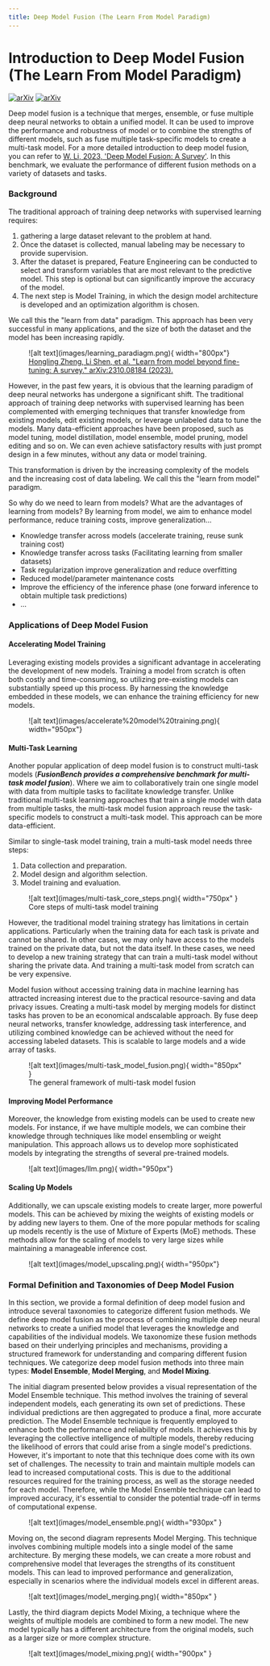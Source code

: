 ```yaml
---
title: Deep Model Fusion (The Learn From Model Paradigm)
---
```


# Introduction to Deep Model Fusion (The Learn From Model Paradigm)

[![arXiv](https://img.shields.io/badge/arXiv-1234.56789-b31b1b.svg)](http://arxiv.org/abs/2309.15698)
[![arXiv](https://img.shields.io/badge/arXiv-1234.56789-b31b1b.svg)](http://arxiv.org/abs/2310.08184)

Deep model fusion is a technique that merges, ensemble, or fuse multiple deep neural networks to obtain a unified model.
It can be used to improve the performance and robustness of model or to combine the strengths of different models, such as fuse multiple task-specific models to create a multi-task model.
For a more detailed introduction to deep model fusion, you can refer to [W. Li, 2023, 'Deep Model Fusion: A Survey'](http://arxiv.org/abs/2309.15698).
In this benchmark, we evaluate the performance of different fusion methods on a variety of datasets and tasks.

### Background

The traditional approach of training deep networks with supervised learning requires:

1. gathering a large dataset relevant to the problem at hand. 
2. Once the dataset is collected, manual labeling may be necessary to provide supervision.
3. After the dataset is prepared, Feature Engineering can be conducted to select and transform variables that are most relevant to the predictive model. This step is optional but can significantly improve the accuracy of the model.
4. The next step is Model Training, in which the design model architecture is developed and an optimization algorithm is chosen.

We call this the "learn from data" paradigm. This approach has been very successful in many applications, and the size of both the dataset and the model has been increasing rapidly. 

<figure markdown="span">
![alt text](images/learning_paradiagm.png){ width="800px"}
<figcaption><a href="https://arxiv.org/abs/2310.08184" target="_blank">Hongling Zheng, Li Shen, et al. "Learn from model beyond fine-tuning: A survey."  arXiv:2310.08184 (2023).</a></figcaption>
</figure>

However, in the past few years, it is obvious that the learning paradigm of deep neural networks has undergone a significant shift. The traditional approach of training deep networks with supervised learning has been complemented with emerging techniques that transfer knowledge from existing models, edit existing models, or leverage unlabeled data to tune the models. Many data-efficient approaches have been proposed, such as model tuning, model distillation, model ensemble, model pruning, model editing and so on. 
We can even achieve satisfactory results with just prompt design in a few minutes, without any data or model training.

This transformation is driven by the increasing complexity of the models and the increasing cost of data labeling. We call this the "learn from model" paradigm.

So why do we need to learn from models? What are the advantages of learning from models?
By learning from model, we aim to enhance model performance, reduce training costs, improve generalization...

- Knowledge transfer across models (accelerate training, reuse sunk training cost)  
- Knowledge transfer across tasks (Facilitating learning from smaller datasets)
- Task regularization improve generalization and reduce overfitting
- Reduced model/parameter maintenance costs
- Improve the efficiency of the inference phase (one forward inference to obtain multiple task predictions)
- ...
         
### Applications of Deep Model Fusion

#### Accelerating Model Training

Leveraging existing models provides a significant advantage in accelerating the development of new models. 
Training a model from scratch is often both costly and time-consuming, so utilizing pre-existing models can substantially speed up this process. 
By harnessing the knowledge embedded in these models, we can enhance the training efficiency for new models.

<figure markdown="span">
![alt text](images/accelerate%20model%20training.png){ width="950px"}
</figure>

#### Multi-Task Learning

Another popular application of deep model fusion is to construct multi-task models (***FusionBench provides a comprehensive benchmark for multi-task model fusion***).
Where we aim to collaboratively train one single model with data from multiple tasks to facilitate knowledge transfer.
Unlike traditional multi-task learning approaches that train a single model with data from multiple tasks, the multi-task model fusion approach reuse the task-specific models to construct a multi-task model. 
This approach can be more data-efficient.

Similar to single-task model training, train a multi-task model needs three steps: 

1. Data collection and preparation.
2. Model design and algorithm selection.
3. Model training and evaluation.

<figure markdown="span">
    ![alt text](images/multi-task_core_steps.png){ width="750px" }
<figurecaption> Core steps of multi-task model training </figurecaption>
</figure>

However, the traditional model training strategy has limitations in certain applications. 
Particularly when the training data for each task is private and cannot be shared. 
In other cases, we may only have access to the models trained on the private data, but not the data itself. In these cases, we need to develop a new training strategy that can train a multi-task model without sharing the private data. 
And training a multi-task model from scratch can be very expensive.

Model fusion without accessing training data in machine learning has attracted increasing interest due to the practical resource-saving and data privacy issues. 
Creating a multi-task model by merging models for distinct tasks has proven to be an economical andscalable approach.
By fuse deep neural networks, transfer knowledge, addressing task interference, and utilizing combined knowledge can be achieved without the need for accessing labeled datasets. This is scalable to large models and a wide array of tasks. 

<figure markdown="span">
![alt text](images/multi-task_model_fusion.png){ width="850px" }
<figcaption>The general framework of multi-task model fusion</figcaption>
</figure>

#### Improving Model Performance

Moreover, the knowledge from existing models can be used to create new models. 
For instance, if we have multiple models, we can combine their knowledge through techniques like model ensembling or weight manipulation. 
This approach allows us to develop more sophisticated models by integrating the strengths of several pre-trained models.

<figure markdown="span">
![alt text](images/llm.png){ width="950px"}
</figure>

#### Scaling Up Models

Additionally, we can upscale existing models to create larger, more powerful models. 
This can be achieved by mixing the weights of existing models or by adding new layers to them. 
One of the more popular methods for scaling up models recently is the use of Mixture of Experts (MoE) methods. 
These methods allow for the scaling of models to very large sizes while maintaining a manageable inference cost.

<figure markdown="span">
![alt text](images/model_upscaling.png){ width="950px"}
</figure>

### Formal Definition and Taxonomies of Deep Model Fusion

In this section, we provide a formal definition of deep model fusion and introduce several taxonomies to categorize different fusion methods.
We define deep model fusion as the process of combining multiple deep neural networks to create a unified model that leverages the knowledge and capabilities of the individual models.
We taxonomize these fusion methods based on their underlying principles and mechanisms, providing a structured framework for understanding and comparing different fusion techniques.
We categorize deep model fusion methods into three main types: **Model Ensemble**, **Model Merging**, and **Model Mixing**.

The initial diagram presented below provides a visual representation of the Model Ensemble technique. 
This method involves the training of several independent models, each generating its own set of predictions. 
These individual predictions are then aggregated to produce a final, more accurate prediction.
The Model Ensemble technique is frequently employed to enhance both the performance and reliability of models. 
It achieves this by leveraging the collective intelligence of multiple models, thereby reducing the likelihood of errors that could arise from a single model's predictions.
However, it's important to note that this technique does come with its own set of challenges. 
The necessity to train and maintain multiple models can lead to increased computational costs. 
This is due to the additional resources required for the training process, as well as the storage needed for each model. 
Therefore, while the Model Ensemble technique can lead to improved accuracy, it's essential to consider the potential trade-off in terms of computational expense.

<figure markdown="span">
![alt text](images/model_ensemble.png){ width="930px" }
</figure>

Moving on, the second diagram represents Model Merging. This technique involves combining multiple models into a single model of the same architecture.
By merging these models, we can create a more robust and comprehensive model that leverages the strengths of its constituent models. 
This can lead to improved performance and generalization, especially in scenarios where the individual models excel in different areas.

<figure markdown="span">
![alt text](images/model_merging.png){ width="850px" }
</figure>

Lastly, the third diagram depicts Model Mixing, a technique where the weights of multiple models are combined to form a new model. 
The new model typically has a different architecture from the original models, such as a larger size or more complex structure.

<figure markdown="span">
![alt text](images/model_mixing.png){ width="900px" }
</figure>
